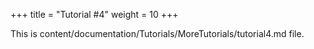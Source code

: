 +++
title = "Tutorial #4"
weight = 10
+++

This is content/documentation/Tutorials/MoreTutorials/tutorial4.md file.
